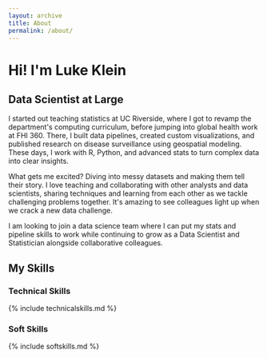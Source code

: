 ```yaml
---
layout: archive
title: About
permalink: /about/
---
```

# Hi! I'm Luke Klein 
## Data Scientist at Large

I started out teaching statistics at UC Riverside, where I got to revamp the department's computing curriculum, before jumping into global health work at FHI 360. There, I built data pipelines, created custom visualizations, and published research on disease surveillance using geospatial modeling. These days, I work with R, Python, and advanced stats to turn complex data into clear insights.

What gets me excited? Diving into messy datasets and making them tell their story. I love teaching and collaborating with other analysts and data scientists, sharing techniques and learning from each other as we tackle challenging problems together. It's amazing to see colleagues light up when we crack a new data challenge.

 I am looking to join a data science team where I can put my stats and pipeline skills to work while continuing to grow as a Data Scientist and Statistician alongside collaborative colleagues.

 ## My Skills
 
 ### Technical Skills

{% include technicalskills.md %}

 ### Soft Skills

 {% include softskills.md %}